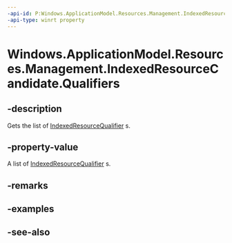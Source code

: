 ```yaml
---
-api-id: P:Windows.ApplicationModel.Resources.Management.IndexedResourceCandidate.Qualifiers
-api-type: winrt property
---
```


<!-- Property syntax
public Windows.Foundation.Collections.IVectorView<Windows.ApplicationModel.Resources.Management.IndexedResourceQualifier> Qualifiers { get; }
-->

# Windows.ApplicationModel.Resources.Management.IndexedResourceCandidate.Qualifiers

## -description
Gets the list of [IndexedResourceQualifier](indexedresourcequalifier.md) s.

## -property-value
A list of [IndexedResourceQualifier](indexedresourcequalifier.md) s.

## -remarks

## -examples

## -see-also
